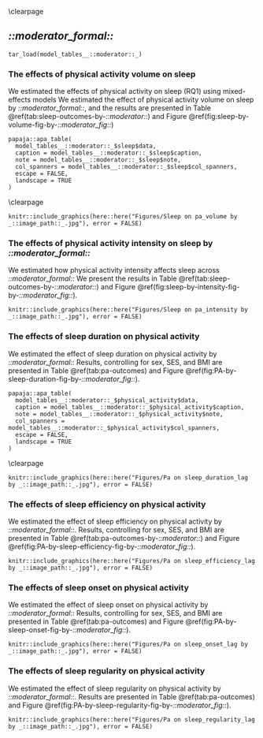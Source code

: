 
\clearpage

## _::moderator_formal::_

```{r}
tar_load(model_tables__::moderator::_)
```

### The effects of physical activity volume on sleep

We estimated the effects of physical activity on sleep (RQ1) using mixed-effects models
We estimated the effect of physical activity volume on sleep by _::moderator_formal::_, and the results are presented in Table \@ref(tab:sleep-outcomes-by-_::moderator::_) and Figure \@ref(fig:sleep-by-volume-fig-by-_::moderator_fig::_)

```{r sleep-outcomes-by-_::moderator::_}
papaja::apa_table(
  model_tables__::moderator::_$sleep$data,
  caption = model_tables__::moderator::_$sleep$caption,
  note = model_tables__::moderator::_$sleep$note,
  col_spanners = model_tables__::moderator::_$sleep$col_spanners,
  escape = FALSE,
  landscape = TRUE
)
```

\clearpage

```{r sleep-by-volume-fig-by-_::moderator_fig::_, fig.cap = "Sleep metrics on Physical activity volume by _::moderator_formal::_"}
knitr::include_graphics(here::here("Figures/Sleep on pa_volume by _::image_path::_.jpg"), error = FALSE)
```

### The effects of physical activity intensity on sleep by _::moderator_formal::_

We estimated how physical activity intensity affects sleep across _::moderator_formal::_
We present the results in Table \@ref(tab:sleep-outcomes-by-_::moderator::_) and Figure \@ref(fig:sleep-by-intensity-fig-by-_::moderator_fig::_).


```{r sleep-by-intensity-fig-by-_::moderator_fig::_, fig.cap = "Sleep metrics on Physical activity intensity moderated by _::moderator_formal::_"}
knitr::include_graphics(here::here("Figures/Sleep on pa_intensity by _::image_path::_.jpg"), error = FALSE)
```

### The effects of sleep duration on physical activity

We estimated the effect of sleep duration on physical activity by _::moderator_formal::_
Results, controlling for sex, SES, and BMI are presented in Table \@ref(tab:pa-outcomes) and Figure \@ref(fig:PA-by-sleep-duration-fig-by-_::moderator_fig::_).


```{r pa-outcomes-by-_::moderator::_}
papaja::apa_table(
  model_tables__::moderator::_$physical_activity$data,
  caption = model_tables__::moderator::_$physical_activity$caption,
  note = model_tables__::moderator::_$physical_activity$note,
  col_spanners = model_tables__::moderator::_$physical_activity$col_spanners,
  escape = FALSE,
  landscape = TRUE
)
```

\clearpage

```{r PA-by-sleep-duration-fig-by-_::moderator_fig::_, fig.cap = "Physical activty by sleep duration moderated by _::moderator_formal::_"}
knitr::include_graphics(here::here("Figures/Pa on sleep_duration_lag by _::image_path::_.jpg"), error = FALSE)
```

### The effects of sleep efficiency on physical activity

We estimated the effect of sleep efficiency on physical activity by _::moderator_formal::_.
Results, controlling for sex, SES, and BMI are presented in Table \@ref(tab:pa-outcomes-by-_::moderator::_) and Figure \@ref(fig:PA-by-sleep-efficiency-fig-by-_::moderator_fig::_).


```{r PA-by-sleep-efficiency-fig-by-_::moderator_fig::_, fig.cap = "Physical activty by sleep efficiency moderated by _::moderator_formal::_"}
knitr::include_graphics(here::here("Figures/Pa on sleep_efficiency_lag by _::image_path::_.jpg"), error = FALSE)
```

### The effects of sleep onset on physical activity

We estimated the effect of sleep onset on physical activity by _::moderator_formal::_
Results, controlling for sex, SES, and BMI are presented in Table \@ref(tab:pa-outcomes) and Figure \@ref(fig:PA-by-sleep-onset-fig-by-_::moderator_fig::_).


```{r PA-by-sleep-onset-fig-by-_::moderator_fig::_, fig.cap = "Physical activty by sleep onset moderated by _::moderator_formal::_"}
knitr::include_graphics(here::here("Figures/Pa on sleep_onset_lag by _::image_path::_.jpg"), error = FALSE)
```

### The effects of sleep regularity on physical activity

We estimated the effect of sleep regularity on physical activity by _::moderator_formal::_.
Results are presented in Table \@ref(tab:pa-outcomes) and Figure \@ref(fig:PA-by-sleep-regularity-fig-by-_::moderator_fig::_).

```{r PA-by-sleep-regularity-fig-by-_::moderator_fig::_, fig.cap = "Physical activty by sleep regularity moderated by _::moderator_formal::_"}
knitr::include_graphics(here::here("Figures/Pa on sleep_regularity_lag by _::image_path::_.jpg"), error = FALSE)
```

